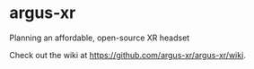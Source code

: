 # argus-xr
Planning an affordable, open-source XR headset

Check out the wiki at https://github.com/argus-xr/argus-xr/wiki.
